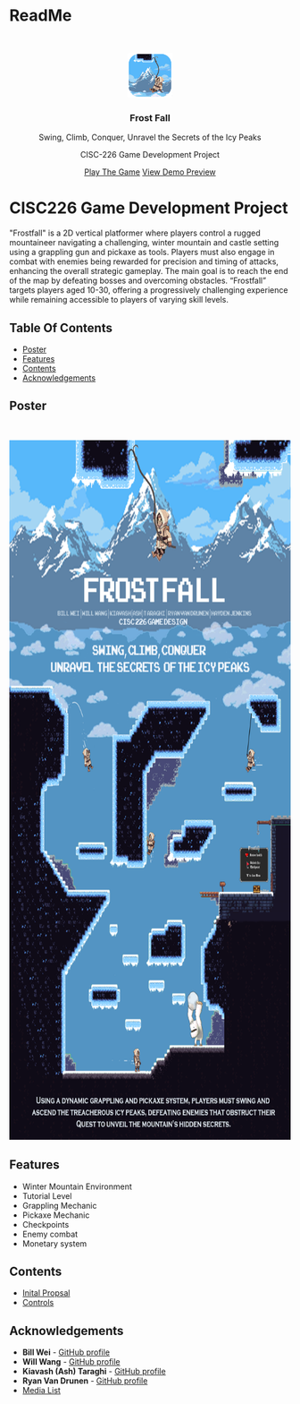 # ReadMe

<br/>
<p align="center">
  <a>
    <img src="./Documentation/FrostFall-Icon.png" alt="Logo" width="80" height="80">
  </a>

  <h3 align="center">Frost Fall</h3>

  <p align="center">Swing, Climb, Conquer, Unravel the Secrets of the Icy Peaks</p>
  <p align="center"> CISC-226 Game Development Project</p>
  <p align="center">
    <a href="https://hjenkins2004.itch.io/frostfall2d">Play The Game</a>
    <a href="./Documentation/Final-Video-Demo.mp4">View Demo Preview</a>
  </p>
</p>

# CISC226 Game Development Project

"Frostfall" is a 2D vertical platformer where players control a rugged mountaineer navigating a challenging, winter mountain and castle setting using a grappling gun and pickaxe as tools. Players must also engage in combat with enemies being rewarded for precision and timing of attacks, enhancing the overall strategic gameplay. The main goal is to reach the end of the map by defeating bosses and overcoming obstacles. “Frostfall” targets players aged 10-30, offering a progressively challenging experience while remaining accessible to players of varying skill levels.


## Table Of Contents
- [Poster](#poster)
- [Features](#features)
- [Contents](#contents)
- [Acknowledgements](#acknowledgements)

## Poster
<br/>
<p align="center">
  <a>
    <img src="./Documentation/Poster.png" alt="Logo" width="833" height="1250">
  </a>
</p>

## Features
- Winter Mountain Environment
- Tutorial Level
- Grappling Mechanic
- Pickaxe Mechanic
- Checkpoints
- Enemy combat
- Monetary system

## Contents
- [Inital Propsal](./Documentation/Proposal.pdf)
- [Controls](./Documentation/Controls.pdf)

## Acknowledgements
- **Bill Wei** - [GitHub profile](https://github.com/icsbillwei)
- **Will Wang** - [GitHub profile](https://github.com/WillW0426)
- **Kiavash (Ash) Taraghi** - [GitHub profile](https://github.com/Ash-Taraghi)
- **Ryan Van Drunen** - [GitHub profile](https://github.com/ryanvandrunen)
- [Media List](./Documentation/Media-List.pdf)
